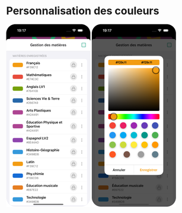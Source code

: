 # Personnalisation des couleurs

![Selection de la matière à modifier](../../assets/views/ColorChange.png)
![Selection de la nouvelle couleur](../../assets/views/ColorChangeSelect.png)